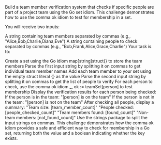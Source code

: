 Build a team member verification system that checks if specific people are part of a project team using the Go set idiom. This challenge demonstrates how to use the comma ok idiom to test for membership in a set.

You will receive two inputs:

A string containing team members separated by commas (e.g., "Alice,Bob,Charlie,Diana,Eve")
A string containing people to check separated by commas (e.g., "Bob,Frank,Alice,Grace,Charlie")
Your task is to:

Create a set using the Go idiom map[string]struct{} to store the team members
Parse the first input string by splitting it on commas to get individual team member names
Add each team member to your set using the empty struct literal {} as the value
Parse the second input string by splitting it on commas to get the list of people to verify
For each person to check, use the comma ok idiom _, ok := teamSet[person] to test membership
Display the verification results for each person being checked:
If the person is in the team: "[person] is on the team"
If the person is not in the team: "[person] is not on the team"
After checking all people, display a summary:
"Team size: [team_member_count]"
"People checked: [people_checked_count]"
"Team members found: [found_count]"
"Non-team members: [not_found_count]"
Use the strings package to split the input strings on commas. This challenge demonstrates how the comma ok idiom provides a safe and efficient way to check for membership in a Go set, returning both the value and a boolean indicating whether the key exists.